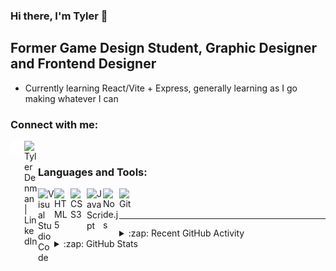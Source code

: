 ### Hi there, I'm Tyler 👋 

## Former Game Design Student, Graphic Designer and Frontend Designer

- Currently learning React/Vite + Express, generally learning as I go making whatever I can

### Connect with me:

[<img align="left" alt="Website" width="22px" src="./globe-solid.svg" />][Website]
[<img align="left" alt="Tyler Denman | LinkedIn" width="22px" src="https://cdn.simpleicons.org/linkedin/000000/ffffff" />][linkedin]

<br />

### Languages and Tools:

<img align="left" alt="Visual Studio Code" width="26px" src="https://cdn.simpleicons.org/visualstudiocode/000000/ffffff" />
<img align="left" alt="HTML5" width="26px" src="https://cdn.simpleicons.org/html5/000000/ffffff" />
<img align="left" alt="CSS3" width="26px" src="https://cdn.simpleicons.org/css3/000000/ffffff" />
<img align="left" alt="JavaScript" width="26px" src="https://cdn.simpleicons.org/javascript/000000/ffffff" />
<img align="left" alt="Node.js" width="26px" src="https://cdn.simpleicons.org/node.js/000000/ffffff" />
<img align="left" alt="Git" width="26px" src="https://cdn.simpleicons.org/git/000000/ffffff" />

<br />
<br />

---

<details>
  <summary>:zap: Recent GitHub Activity</summary>
  
<!--START_SECTION:activity-->
1. 💪 Opened PR [#2](https://github.com/TerrashiftNET/MinecraftStats/pull/2) in [TerrashiftNET/MinecraftStats](https://github.com/TerrashiftNET/MinecraftStats)
2. 🗣 Commented on [#1](https://github.com/tylerguy/color-utils/issues/1#issuecomment-1973342975) in [tylerguy/color-utils](https://github.com/tylerguy/color-utils)
3. ❗ Opened issue [#1](https://github.com/tylerguy/color-utils/issues/1) in [tylerguy/color-utils](https://github.com/tylerguy/color-utils)
4. 🚀 Published release [v0.1.1](https://github.com/tylerguy/color-utils/releases/tag/v0.1.1) in [tylerguy/color-utils](https://github.com/tylerguy/color-utils)
5. 🚀 Published release [v0.1.1](https://github.com/tylerguy/color-utils/releases/tag/v0.1.1) in [tylerguy/color-utils](https://github.com/tylerguy/color-utils)
<!--END_SECTION:activity-->

</details>

<details>
  <summary>:zap: GitHub Stats</summary>
  <p align="center"><img src="/github-metrics.svg" alt="Metrics" width="400"></p>
  
</details>

[Website]: https://tylerdev.space/
[linkedin]: https://linkedin.com/in/tyler-denman-23b412198/
